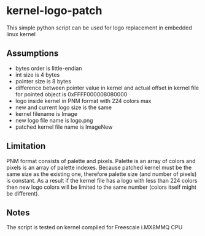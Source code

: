 # kernel-logo-patch
This simple python script can be used for logo replacement in embedded linux kernel

## Assumptions
- bytes order is little-endian
- int size is 4 bytes
- pointer size is 8 bytes
- difference between pointer value in kernel and actual offset in kernel file for pointed object is 0xFFFF000008080000
- logo inside kernel in PNM format with 224 colors max
- new and current logo size is the same
- kernel filename is Image
- new logo file name is logo.png
- patched kernel file name is ImageNew

## Limitation
PNM format consists of palette and pixels. Palette is an array of colors and pixels is an array of palette indexes. Because patched kernel must be the same size as the existing one, therefore palette size (and number of pixels) is constant. As a result if the kernel file has a logo with less than 224 colors then new logo colors will be limited to the same number (colors itself might be different).

## Notes
The script is tested on kernel compiled for Freescale i.MX8MMQ CPU